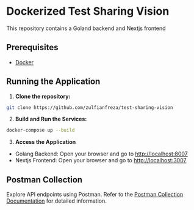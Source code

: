 # Dockerized Test Sharing Vision

This repository contains a Goland backend and Nextjs frontend

## Prerequisites

- [Docker](https://www.docker.com/get-started)

## Running the Application

1. **Clone the repository:**

```bash
git clone https://github.com/zulfianfreza/test-sharing-vision
```

2. **Build and Run the Services:**

```bash
docker-compose up --build
```

3. **Access the Application**

- Golang Backend: Open your browser and go to [http://localhost:8007](http://localhost:8007)
- Nextjs Frontend: Open your browser and go to [http://localhost:3007](http://localhost:3007)

## Postman Collection

Explore API endpoints using Postman. Refer to the [Postman Collection Documentation](https://www.postman.com/universal-flare-506596/workspace/julianreza/collection/5649559-a73b3eaa-3fcc-4083-9ca8-4da9f66c7821?action=share&creator=5649559) for detailed information.
